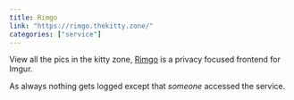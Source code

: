 ```yaml
---
title: Rimgo
link: "https://rimgo.thekitty.zone/"
categories: ["service"] 
---
```


View all the pics in the kitty zone, [Rimgo](https://codeberg.org/video-prize-ranch/rimgo) is a privacy focused frontend for Imgur.

As always nothing gets logged except that *someone* accessed the service.